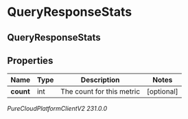 # QueryResponseStats

## QueryResponseStats

## Properties

|Name | Type | Description | Notes|
|------------ | ------------- | ------------- | -------------|
| **count** | int | The count for this metric | [optional] |



_PureCloudPlatformClientV2 231.0.0_
